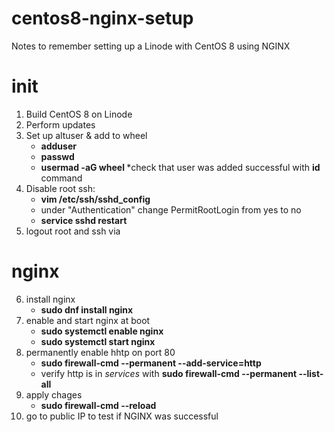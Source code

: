 # centos8-nginx-setup
Notes to remember setting up a Linode with CentOS 8 using NGINX

# init

1. Build CentOS 8 on Linode
2. Perform updates
3. Set up altuser & add to wheel
    - **adduser <altuser>**
    - **passwd <altuser>**
    - **usermad -aG wheel <altuser>**
    *check that user was added successful with **id <altuser>** command
4. Disable root ssh:
    - **vim /etc/ssh/sshd_config**
    - under "Authentication" change PermitRootLogin from yes to no
    - **service sshd restart**
5. logout root and ssh via <altuser>

# nginx

6. install nginx
    - **sudo dnf install nginx**
7. enable and start nginx at boot
    - **sudo systemctl enable nginx**
    - **sudo systemctl start nginx**
8. permanently enable hhtp on port 80
    - **sudo firewall-cmd --permanent --add-service=http**
    - verify http is in *services* with **sudo firewall-cmd --permanent --list-all**
9. apply chages
    - **sudo firewall-cmd --reload**
10. go to public IP to test if NGINX was successful
    




